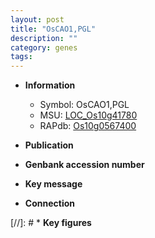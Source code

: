 ```yaml
---
layout: post
title: "OsCAO1,PGL"
description: ""
category: genes
tags: 
---
```


* **Information**  
    + Symbol: OsCAO1,PGL  
    + MSU: [LOC_Os10g41780](http://rice.uga.edu/cgi-bin/ORF_infopage.cgi?orf=LOC_Os10g41780)  
    + RAPdb: [Os10g0567400](http://rapdb.dna.affrc.go.jp/viewer/gbrowse_details/irgsp1?name=Os10g0567400)  

* **Publication**  

* **Genbank accession number**  

* **Key message**  

* **Connection**  

[//]: # * **Key figures**  


